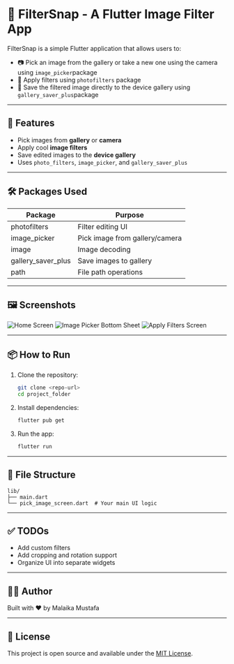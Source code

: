 # 📸 FilterSnap - A Flutter Image Filter App

FilterSnap is a simple Flutter application that allows users to:

- 📷 Pick an image from the gallery or take a new one using the camera using `image_picker`package
- 🎨 Apply filters using `photofilters` package
- 💾 Save the filtered image directly to the device gallery using `gallery_saver_plus`package

---

## 🚀 Features

- Pick images from **gallery** or **camera**
- Apply cool **image filters**
- Save edited images to the **device gallery**
- Uses `photo_filters`, `image_picker`, and `gallery_saver_plus`

---

## 🛠️ Packages Used

| Package            | Purpose                        |
| ------------------ | ------------------------------ |
| photofilters       | Filter editing UI              |
| image_picker       | Pick image from gallery/camera |
| image              | Image decoding                 |
| gallery_saver_plus | Save images to gallery         |
| path               | File path operations           |

---

## 🖼️ Screenshots

![Home Screen](screenshots/home_page.png)
![Image Picker Bottom Sheet](screenshots/image_picker.png)
![Apply Filters Screen](screenshots/apply_filters.png)

---

## 📦 How to Run

1. Clone the repository:

   ```bash
   git clone <repo-url>
   cd project_folder
   ```

2. Install dependencies:

   ```bash
   flutter pub get
   ```

3. Run the app:
   ```bash
   flutter run
   ```

---

## 📁 File Structure

```
lib/
├── main.dart
└── pick_image_screen.dart  # Your main UI logic
```

---

## ✅ TODOs

- Add custom filters
- Add cropping and rotation support
- Organize UI into separate widgets

---

## 👨‍💻 Author

Built with ❤️ by Malaika Mustafa

---

## 📄 License

This project is open source and available under the [MIT License](LICENSE).
